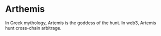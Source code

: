 # Arthemis

In Greek mythology, Artemis is the goddess of the hunt. In web3, Artemis hunt cross-chain arbitrage.
